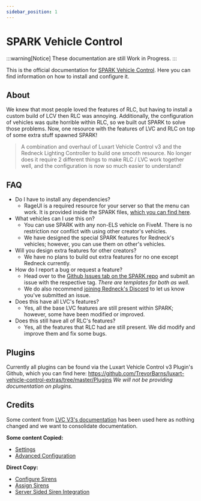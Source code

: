 ```yaml
---
sidebar_position: 1
---
```


# SPARK Vehicle Control

:::warning[Notice]
These documentation are still Work in Progress.
:::

This is the official documentation for [SPARK Vehicle Control](https://github.com/AgentBUB/spark). Here you can find information on how to install and configure it.

## About

We knew that most people loved the features of RLC, but having to install a custom build of LCV then RLC was annoying. Additionally, the configuration of vehicles was quite horrible within RLC, so we built out SPARK to solve those problems. Now, one resource with the features of LVC and RLC on top of some extra stuff spawned SPARK!

> A combination and overhaul of Luxart Vehicle Control v3 and the Redneck Lighting Controller to build one smooth resource. No longer does it require 2 different things to make RLC / LVC work together well, and the configuration is now so much easier to understand!

## FAQ

- Do I have to install any dependencies?
  - RageUI is a required resource for your server so that the menu can work. It is provided inside the SPARK files, [which you can find here](https://github.com/AgentBUB/spark/tree/main/dependencies).
- What vehicles can I use this on?
  - You can use SPARK with any non-ELS vehicle on FiveM. There is no restriction nor conflict with using other creator's vehicles.
  - We have designed the special SPARK features for Redneck's vehicles; however, you can use them on other's vehicles.
- Will you design extra features for other creators?
  - We have no plans to build out extra features for no one except Redneck currently.
- How do I report a bug or request a feature?
  - Head over to the [Github Issues tab on the SPARK repo](https://github.com/AgentBUB/spark/issues) and submit an issue with the respective tag. _There are templates for both as well._
  - We do also recommend [joining Redneck's Discord](https://discord.gg/redneckmods) to let us know you've submitted an issue.
- Does this have all LVC's features?
  - Yes, all the base LVC features are still present within SPARK; however, some have been modified or improved.
- Does this still have all of RLC's features?
  - Yes, all the features that RLC had are still present. We did modify and improve them and fix some bugs.

## Plugins

Currently all plugins can be found via the Luxart Vehicle Control v3 Plugin's Github, which you can find here: https://github.com/TrevorBarns/luxart-vehicle-control-extras/tree/master/Plugins
_We will not be providing documentation on plugins._

## Credits

Some content from [LVC V3's documentation](https://docs.luxartengineering.com/v3/resource-installation) has been used here as nothing changed and we want to consolidate documentation.

**Some content Copied:**

- [Settings](/docs/spark/settings)
- [Advanced Configuration](/docs/spark/adv-config)

**Direct Copy:**

- [Configure Sirens](/docs/spark/sirens/config)
- [Assign Sirens](/docs/spark/sirens/assign)
- [Server Sided Siren Integration](/docs/spark/sirens/server-side)
